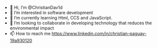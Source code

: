 - 👋 Hi, I’m @ChristianDav1d
- 👀 I’m interested in software development
- 🌱 I’m currently learning Html, CCS and JavaScript.
- 💞️ I’m looking to collaborate in developing technology that reduces the environmental impact
- 📫 How to reach me https://www.linkedin.com/in/christian-paguay-19a930120

<!---
ChristianDav1d/ChristianDav1d is a ✨ special ✨ repository because its `README.md` (this file) appears on your GitHub profile.
You can click the Preview link to take a look at your changes.
--->

